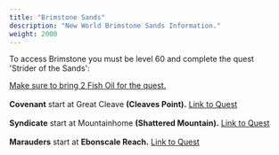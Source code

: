 ```yaml
---
title: "Brimstone Sands"
description: "New World Brimstone Sands Information."
weight: 2000
---
```


To access Brimstone you must be level 60 and complete the quest <br>'Strider of the Sands':

<u>Make sure to bring 2 Fish Oil for the quest.</u>
<br><br>
**Covenant** start at Great Cleave **(Cleaves Point).** <a href="https://nwdb.info/db/quest/1679_0101_striderofthesands_gc" target="_blank">Link to Quest</a> 
<br><br>
**Syndicate** start at Mountainhome **(Shattered Mountain).** <a href="https://nwdb.info/db/quest/1679_0101_striderofthesands_sm" target="_blank">Link to Quest</a> 
<br><br>
**Marauders** start at **Ebonscale Reach.** <a href="https://nwdb.info/db/quest/1679_0101_striderofthesands_er" target="_blank">Link to Quest</a> 
 
